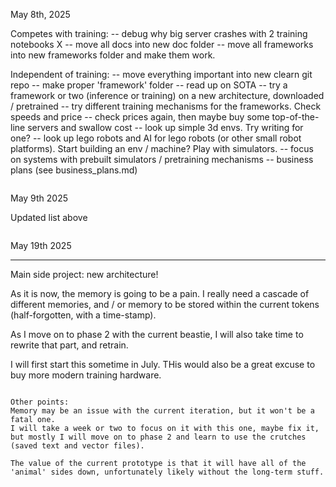 May 8th, 2025

Competes with training:
 -- debug why big server crashes with 2 training notebooks
X -- move all docs into new doc folder
 -- move all frameworks into new frameworks folder and make them work.

Independent of training:
 -- move everything important into new clearn git repo
 -- make proper 'framework' folder
 -- read up on SOTA
 -- try a framework or two (inference or training) on a new architecture, downloaded / pretrained
 -- try different training mechanisms for the frameworks. Check speeds and price
    -- check prices again, then maybe buy some top-of-the-line servers and swallow cost
 -- look up simple 3d envs. Try writing for one?
 -- look up lego robots and AI for lego robots (or other small robot platforms). Start building an env / machine? Play with simulators.
    -- focus on systems with prebuilt simulators / pretraining mechanisms
 -- business plans (see business_plans.md)

~~~~~~~~~~~~~~~~~~~~~~~~~~~~~~~~~~~~~~~~~~~~~~~~~
~~~~~~~~~~~~~~~~~~~~~~~~~~~~~~~~~~~~~~~~~~~~~~~~~

May 9th 2025

Updated list above

~~~~~~~~~~~~~~~~~~~~~~~~~~~~~~~~~~~~~~~~~~~~~~~~~
~~~~~~~~~~~~~~~~~~~~~~~~~~~~~~~~~~~~~~~~~~~~~~~~~

May 19th 2025

******
Main side project: new architecture!

As it is now, the memory is going to be a pain.
I really need a cascade of different memories, and / or memory to be stored within the current tokens (half-forgotten, with a time-stamp).

As I move on to phase 2 with the current beastie, I will also take time to rewrite that part, and retrain.

I will first start this sometime in July.
THis would also be a great excuse to buy more modern training hardware.

~~~~~~~~

Other points:
Memory may be an issue with the current iteration, but it won't be a fatal one.
I will take a week or two to focus on it with this one, maybe fix it, but mostly I will move on to phase 2 and learn to use the crutches (saved text and vector files).

The value of the current prototype is that it will have all of the 'animal' sides down, unfortunately likely without the long-term stuff.


